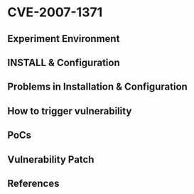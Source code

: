 # CVE-2007-1371

## Experiment Environment

## INSTALL & Configuration

## Problems in Installation & Configuration

## How to trigger vulnerability

## PoCs

## Vulnerability Patch

## References
